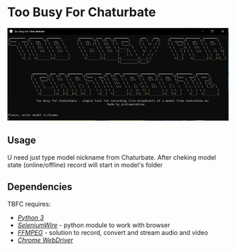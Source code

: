 # Too Busy For Chaturbate
![](main.png) 

## Usage

U need just type model nickname from Chaturbate.
After cheking model state (online/offline) record will start in model's folder

## Dependencies
TBFC requires:
- [*Python 3*](https://www.python.org/)
- [*SeleniumWire*](https://github.com/wkeeling/selenium-wire) - python module to work with browser
- [*FFMPEG*](https://ffmpeg.org/) - solution to record, convert and stream audio and video 
- [*Chrome WebDriver*](https://chromedriver.chromium.org/home)
